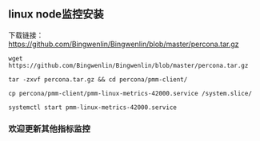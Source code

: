 ## linux node监控安装
下载链接：https://github.com/Bingwenlin/Bingwenlin/blob/master/percona.tar.gz

```
wget https://github.com/Bingwenlin/Bingwenlin/blob/master/percona.tar.gz

tar -zxvf percona.tar.gz && cd percona/pmm-client/

cp percona/pmm-client/pmm-linux-metrics-42000.service /system.slice/

systemctl start pmm-linux-metrics-42000.service
```
### 欢迎更新其他指标监控

